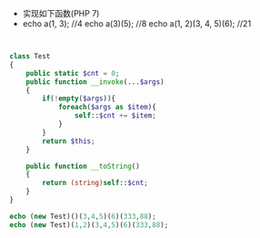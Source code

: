 - 实现如下函数(PHP 7)
- echo a(1, 3); //4
  echo a(3)(5); //8
  echo a(1, 2)(3, 4, 5)(6); //21

```php


class Test
{
    public static $cnt = 0;
    public function __invoke(...$args)
    {
        if(!empty($args)){
            foreach($args as $item){
                self::$cnt += $item;
            }
        }
        return $this;
    }

    public function __toString()
    {
        return (string)self::$cnt;
    }
}

echo (new Test)()(3,4,5)(6)(333,88);
echo (new Test)(1,2)(3,4,5)(6)(333,88);
```

